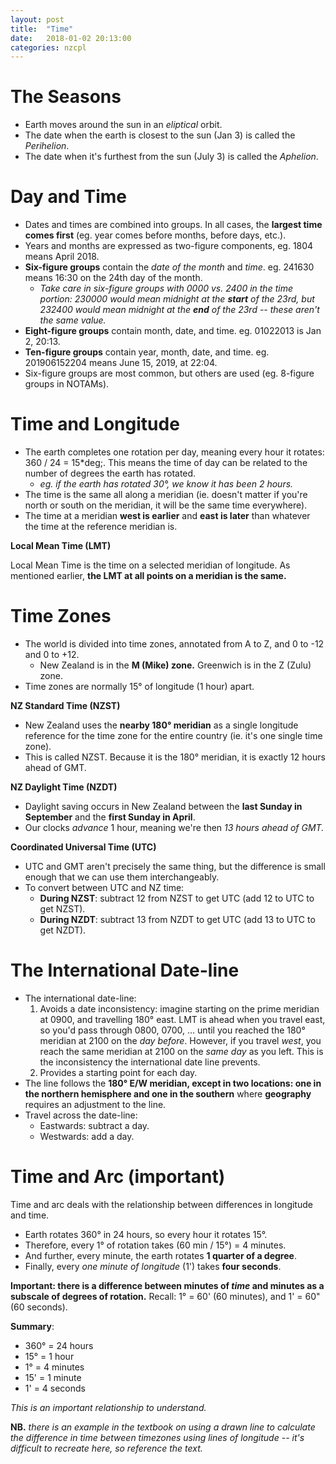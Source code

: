 ```yaml
---
layout: post
title:  "Time"
date:   2018-01-02 20:13:00
categories: nzcpl
---
```


# The Seasons

 * Earth moves around the sun in an *eliptical* orbit.
 * The date when the earth is closest to the sun (Jan 3) is called the *Perihelion*.
 * The date when it's furthest from the sun (July 3) is called the *Aphelion*.

# Day and Time

 * Dates and times are combined into groups. In all cases, the **largest time comes first** (eg.
   year comes before months, before days, etc.).
 * Years and months are expressed as two-figure components, eg. 1804 means April 2018.
 * **Six-figure groups** contain the *date of the month* and *time*. eg. 241630 means 16:30 on the
   24th day of the month.
    * *Take care in six-figure groups with 0000 vs. 2400 in the time portion: 230000 would mean
      midnight at the **start** of the 23rd, but 232400 would mean midnight at the **end** of
      the 23rd -- these aren't the same value.*
 * **Eight-figure groups** contain month, date, and time. eg. 01022013 is Jan 2, 20:13.
 * **Ten-figure groups** contain year, month, date, and time. eg. 201906152204 means June 15,
   2019, at 22:04.
 * Six-figure groups are most common, but others are used (eg. 8-figure groups in NOTAMs).

# Time and Longitude

 * The earth completes one rotation per day, meaning every hour it rotates: 360 / 24 = 15*deg;.
   This means the time of day can be related to the number of degrees the earth has rotated.
    * *eg. if the earth has rotated 30&deg;, we know it has been 2 hours.*
 * The time is the same all along a meridian (ie. doesn't matter if you're north or south on the
   meridian, it will be the same time everywhere).
 * The time at a meridian **west is earlier** and **east is later** than whatever the time at
   the reference meridian is.

**Local Mean Time (LMT)**

Local Mean Time is the time on a selected meridian of longitude. As mentioned earlier, **the
LMT at all points on a meridian is the same.**

# Time Zones

 * The world is divided into time zones, annotated from A to Z, and 0 to -12 and 0 to +12.
    * New Zealand is in the **M (Mike) zone.** Greenwich is in the Z (Zulu) zone.
 * Time zones are normally 15&deg; of longitude (1 hour) apart.

**NZ Standard Time (NZST)**

 * New Zealand uses the **nearby 180&deg; meridian** as a single longitude reference for the time
   zone for the entire country (ie. it's one single time zone).
 * This is called NZST. Because it is the 180&deg; meridian, it is exactly 12 hours ahead of GMT.

**NZ Daylight Time (NZDT)**

 * Daylight saving occurs in New Zealand between the **last Sunday in September** and the **first
   Sunday in April**.
 * Our clocks *advance* 1 hour, meaning we're then *13 hours ahead of GMT.* 

**Coordinated Universal Time (UTC)**

 * UTC and GMT aren't precisely the same thing, but the difference is small enough that we can use
   them interchangeably.
 * To convert between UTC and NZ time:
    * **During NZST**: subtract 12 from NZST to get UTC (add 12 to UTC to get NZST).
    * **During NZDT**: subtract 13 from NZDT to get UTC (add 13 to UTC to get NZDT).

# The International Date-line

 * The international date-line:
    1. Avoids a date inconsistency: imagine starting on the prime meridian at 0900, and travelling
       180&deg; east. LMT is ahead when you travel east, so you'd pass through 0800, 0700, ... until
       you reached the 180&deg; meridian at 2100 on the *day before*. However, if you travel *west*,
       you reach the same meridian at 2100 on the *same day* as you left. This is the inconsistency
       the international date line prevents.
    2. Provides a starting point for each day.
 * The line follows the **180&deg; E/W meridian, except in two locations: one in the northern
   hemisphere and one in the southern** where **geography** requires an adjustment to the line.
 * Travel across the date-line:
    * Eastwards: subtract a day.
    * Westwards: add a day.

# Time and Arc (important)

Time and arc deals with the relationship between differences in longitude and time.

 * Earth rotates 360&deg; in 24 hours, so every hour it rotates 15&deg;.
 * Therefore, every 1&deg; of rotation takes (60 min / 15&deg;) = 4 minutes.
 * And further, every minute, the earth rotates **1 quarter of a degree**.
 * Finally, every *one minute of longitude* (1') takes **four seconds**.

**Important: there is a difference between minutes of *time* and minutes as a subscale of
degrees of rotation.** Recall: 1&deg; = 60' (60 minutes), and 1' = 60" (60 seconds).

**Summary**:

 * 360&deg; = 24 hours
 * 15&deg; = 1 hour
 * 1&deg; = 4 minutes
 * 15' = 1 minute
 * 1' = 4 seconds

*This is an important relationship to understand.* 

**NB.** *there is an example in the textbook on using a drawn line to calculate the difference in
time between timezones using lines of longitude -- it's difficult to recreate here, so reference the
text.*
